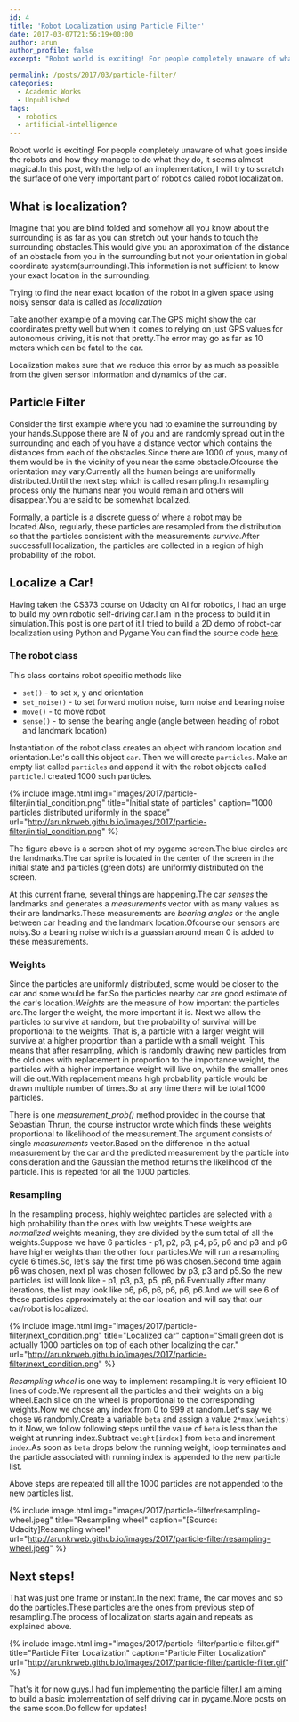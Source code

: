 ```yaml
---
id: 4
title: 'Robot Localization using Particle Filter'
date: 2017-03-07T21:56:19+00:00
author: arun
author_profile: false
excerpt: "Robot world is exciting! For people completely unaware of what goes inside the robots and how they manage to do what they do, it seems almost magical.In this post, with the help of an implementation, I will try to scratch the surface of one very important part of robotics called robot localization."

permalink: /posts/2017/03/particle-filter/
categories:
  - Academic Works
  - Unpublished
tags:
  - robotics
  - artificial-intelligence
---
```



Robot world is exciting! For people completely unaware of what goes inside the robots and how they manage to do what they do, it seems almost magical.In this post, with the help of an implementation, I will try to scratch the surface of one very important part of robotics called robot localization.

<!--more-->

## What is localization?

Imagine that you are blind folded and somehow all you know about the surrounding is as far as you can stretch out your hands to touch the surrounding obstacles.This would give you an approximation of the distance of an obstacle from you in the surrounding but not your orientation in global coordinate system(surrounding).This information is not sufficient to know your exact location in the surrounding.

Trying to find the near exact location of the robot in a given space using noisy sensor data is called as *localization*

Take another example of a moving car.The GPS might show the car coordinates pretty well but when it comes to relying on just GPS values for autonomous driving, it is not that pretty.The error may go as far as 10 meters which can be fatal to the car.

Localization makes sure that we reduce this error by as much as possible from the given sensor information and dynamics of the car.


## Particle Filter

Consider the first example where you had to examine the surrounding by your hands.Suppose there are N of you and are randomly spread out in the surrounding and each of you have a distance vector which contains the distances from each of the obstacles.Since there are 1000 of yous, many of them would be in the vicinity of you near the same obstacle.Ofcourse the orientation may vary.Currently all the human beings are uniformally distributed.Until the next step which is called resampling.In resampling process only the humans near you would remain and others will disappear.You are said to be somewhat localized.

Formally, a particle is a discrete guess of where a robot may be located.Also, regularly, these particles are resampled from the distribution so that the particles consistent with the measurements *survive*.After successfull localization, the particles are collected in a region of high probability of the robot.

## Localize a Car!

Having taken the CS373 course on Udacity on AI for robotics, I had an urge to build my own robotic self-driving car.I am in the process to build it in simulation.This post is one part of it.I tried to build a 2D demo of robot-car localization using Python and Pygame.You can find the source code [here](https://github.com/ioarun/pygame-robotics/blob/master/particle-filter/particle-filter-2.py).

### The robot class

This class contains robot specific methods like 
* `set()` -  to set x, y and orientation
* `set_noise()` - to set forward motion noise, turn noise and bearing noise
* `move()` - to move robot
* `sense()` - to sense the bearing angle (angle between heading of robot and landmark location)

Instantiation of the robot class creates an object with random location and orientation.Let's call this object `car`. Then we will create `particles`. Make an empty list called `particles` and append it with the robot objects called `particle`.I created 1000 such particles.

{% include image.html img="images/2017/particle-filter/initial_condition.png" title="Initial state of particles" caption="1000 particles distributed uniformly in the space" url="http://arunkrweb.github.io/images/2017/particle-filter/initial_condition.png" %}

The figure above is a screen shot of my pygame screen.The blue circles are the landmarks.The car sprite is located in the center of the screen in the initial state and particles (green dots) are uniformly distributed on the screen.

At this current frame, several things are happening.The car *senses* the landmarks and generates a *measurements* vector with as many values as their are landmarks.These measurements are *bearing angles* or the angle between car heading and the landmark location.Ofcourse our sensors are noisy.So a bearing noise which is a guassian around mean 0 is added to these measurements.

### Weights

Since the particles are uniformly distributed, some would be closer to the car and some would be far.So the particles nearby car are good estimate of the car's location.*Weights* are the measure of how important the particles are.The larger the weight, the more important it is.
Next we allow the particles to survive at random, but the probability of survival will be proportional to the weights. That is, a particle with a larger weight will survive at a higher proportion than a particle with a small weight. This means that after resampling, which is randomly drawing new particles from the old ones with
replacement in proportion to the importance weight, the particles with a higher importance weight will live on, while the smaller ones will die out.With replacement means high probability particle would be drawn multiple number of times.So at any time there will be total 1000 particles.

There is one *measurement_prob()* method provided in the course that Sebastian Thrun, the course instructor wrote which finds these weights proportional to likelihood of the measurement.The argument consists of single *measurements* vector.Based on the difference in the actual measurement by the car and the predicted measurement by the particle into consideration and the Gaussian the method returns the likelihood of the particle.This is repeated for all the 1000 particles.

### Resampling

In the resampling process, highly weighted particles are selected with a high probability than the ones with low weights.These weights are *normalized* weights meaning, they are divided by the sum total of all the weights.Suppose we have 6 particles - p1, p2, p3, p4, p5, p6 and p3 and p6 have higher weights than the other four particles.We will run a resampling cycle 6 times.So, let's say the first time p6 was chosen.Second time again p6 was chosen, next p1 was chosen followed by p3, p3 and p5.So the new particles list will look like - p1, p3, p3, p5, p6, p6.Eventually after many iterations, the list may look like p6, p6, p6, p6, p6, p6.And we will see 6 of these particles approximately at the car location and will say that our car/robot is localized.

{% include image.html img="images/2017/particle-filter/next_condition.png" title="Localized car" caption="Small green dot is actually 1000 particles on top of each other localizing the car." url="http://arunkrweb.github.io/images/2017/particle-filter/next_condition.png" %}

*Resampling wheel* is one way to implement resampling.It is very efficient 10 lines of code.We represent all the particles and their weights on a big wheel.Each slice on the wheel is proportional to the corresponding weights.Now we chose any index from 0 to 999 at random.Let's say we chose `W6` randomly.Create a variable `beta` and assign a value `2*max(weights)` to it.Now, we follow following steps until the value of `beta` is less than the weight at running index.Subtract `weight[index]` from `beta` and increment `index`.As soon as `beta` drops below the running weight, loop terminates and the particle associated with running index is appended to the new particle list.

Above steps are repeated till all the 1000 particles are not appended to the new particles list.

{% include image.html img="images/2017/particle-filter/resampling-wheel.jpeg" title="Resampling wheel" caption="[Source: Udacity]Resampling wheel" url="http://arunkrweb.github.io/images/2017/particle-filter/resampling-wheel.jpeg" %}

## Next steps!

That was just one frame or instant.In the next frame, the car moves and so do the particles.These particles are the ones from previous step of resampling.The process of localization starts again and repeats as explained above.

{% include image.html img="images/2017/particle-filter/particle-filter.gif" title="Particle Filter Localization" caption="Particle Filter Localization" url="http://arunkrweb.github.io/images/2017/particle-filter/particle-filter.gif" %}

That's it for now guys.I had fun implementing the particle filter.I am aiming to build a basic implementation of self driving car in pygame.More posts on the same soon.Do follow for updates!














